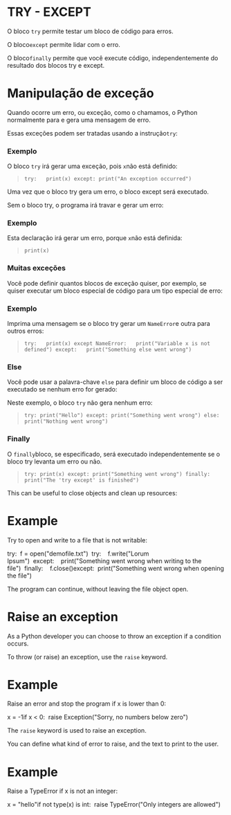 # TRY - EXCEPT

O bloco `try` permite testar um bloco de código para erros.

O bloco`except` permite lidar com o erro.

O bloco`finally` permite que você execute código, independentemente do resultado dos blocos try e except.

# Manipulação de exceção

Quando ocorre um erro, ou exceção, como o chamamos, o Python normalmente para e gera uma mensagem de erro.

Essas exceções podem ser tratadas usando a instrução`try`:

### Exemplo

O bloco `try` irá gerar uma exceção, pois `x`não está definido:

> `try:  
print(x)
except:
print("An exception occurred")`
> 

Uma vez que o bloco try gera um erro, o bloco except será executado.

Sem o bloco try, o programa irá travar e gerar um erro:

### Exemplo

Esta declaração irá gerar um erro, porque `x`não está definida:

> `print(x)`
> 

### Muitas exceções

Você pode definir quantos blocos de exceção quiser, por exemplo, se quiser executar um bloco especial de código para um tipo especial de erro:

### Exemplo

Imprima uma mensagem se o bloco try gerar um `NameError`e outra para outros erros:

> `try:  
print(x)
except NameError:  
print("Variable x is not defined")
except:  
print("Something else went wrong")`
> 

### Else

Você pode usar a palavra-chave `else` para definir um bloco de código a ser executado se nenhum erro for gerado:

Neste exemplo, o bloco `try` não gera nenhum erro:

> `try:
print("Hello")
except:
print("Something went wrong")
else:
print("Nothing went wrong")`
> 

### Finally

O `finally`bloco, se especificado, será executado independentemente se o bloco try levanta um erro ou não.

> `try:
print(x)
except:
print("Something went wrong")
finally:
print("The 'try except' is finished")`
> 

This can be useful to close objects and clean up resources:

# Example

Try to open and write to a file that is not writable:

try:  f = open("demofile.txt")  try:    f.write("Lorum Ipsum")  except:    print("Something went wrong when writing to the file")  finally:    f.close()except:  print("Something went wrong when opening the file")

The program can continue, without leaving the file object open.

# Raise an exception

As a Python developer you can choose to throw an exception if a condition occurs.

To throw (or raise) an exception, use the `raise` keyword.

# Example

Raise an error and stop the program if x is lower than 0:

x = -1if x < 0:  raise Exception("Sorry, no numbers below zero")

The `raise` keyword is used to raise an exception.

You can define what kind of error to raise, and the text to print to the user.

# Example

Raise a TypeError if x is not an integer:

x = "hello"if not type(x) is int:  raise TypeError("Only integers are allowed")